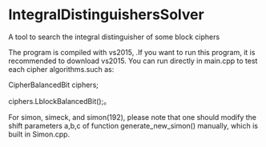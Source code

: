# IntegralDistinguishersSolver
A tool to search the integral distinguisher of some block ciphers

The program is compiled with vs2015, .If you want to run this program, it is recommended to download vs2015. You can run directly in main.cpp to test each cipher algorithms.such as:

CipherBalancedBit ciphers;

ciphers.LblockBalancedBit();。

For simon, simeck, and simon(192), please note that one should modify the shift parameters a,b,c of function generate_new_simon() manually, which is built in Simon.cpp.
